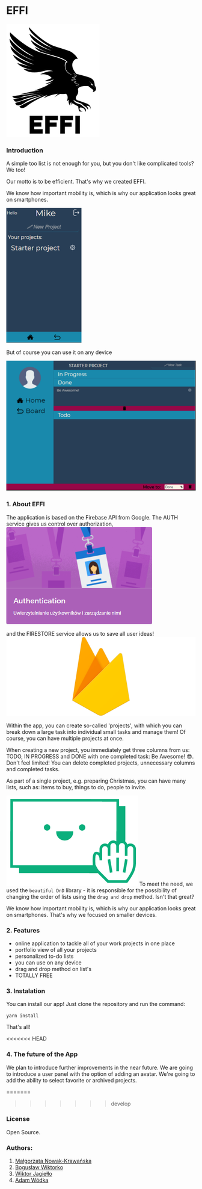 # EFFI

![logo](src/img/logo.png)

### Introduction

A simple too list is not enough for you, but you don't like complicated tools? We too!

Our motto is to be efficient. That's why we created EFFI.

We know how important mobility is, which is why our application looks great on smartphones.

![phoneView](./src/img/screenshoots/phoneView.png)

But of course you can use it on any device

![deskopView](./src/img/screenshoots/deskopView.png)

### 1. About EFFI

The application is based on the Firebase API from Google. The AUTH service gives us control over authorization,
![auh](./src/img/screenshoots/auth.png)

and the FIRESTORE service allows us to save all user ideas!
![google](./src/img/screenshoots/firestore.png)

Within the app, you can create so-called 'projects', with which you can break down a large task into individual small tasks and manage them!
Of course, you can have multiple projects at once.

When creating a new project, you immediately get three columns from us: TODO, IN PROGRESS and DONE with one completed task: Be Awesome! 😎. Don't feel limited! You can delete completed projects, unnecessary columns and completed tasks.

As part of a single project, e.g. preparing Christmas, you can have many lists, such as: items to buy, things to do, people to invite.

![dnd](./src/img/screenshoots/dnd.png)
To meet the need, we used the `beautiful DnD` library - it is responsible for the possibility of changing the order of lists using the `drag and drop` method. Isn't that great?

We know how important mobility is, which is why our application looks great on smartphones. That's why we focused on smaller devices.

### 2. Features

- online application to tackle all of your work projects in one place
- portfolio view of all your projects
- personalized to-do lists
- you can use on any device
- drag and drop method on list's
- TOTALLY FREE

### 3. Instalation

You can install our app! Just clone the repository and run the command:

```
yarn install
```

That's all!

<<<<<<< HEAD

### 4. The future of the App

We plan to introduce further improvements in the near future.
We are going to introduce a user panel with the option of adding an avatar.
We're going to add the ability to select favorite or archived projects.

=======

> > > > > > > develop

### License

Open Source.

### Authors:

1. [Małgorzata Nowak-Krawańska](https://github.com/malgonowak)
2. [Bogusław Wiktorko](https://github.com/BoguslawWiktorko)
3. [Wiktor Jagiełło](https://github.com/alistaireredwood)
4. [Adam Wódka](https://github.com/adamvodka)
